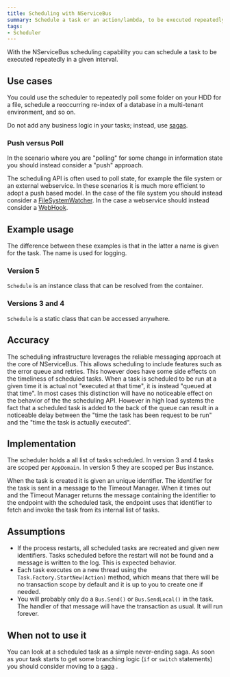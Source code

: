 ```yaml
---
title: Scheduling with NServiceBus
summary: Schedule a task or an action/lambda, to be executed repeatedly at a given interval.
tags:
- Scheduler
---
```


With the NServiceBus scheduling capability you can schedule a task to be executed repeatedly in a given interval.

## Use cases

You could use the scheduler to repeatedly poll some folder on your HDD for a file, schedule a reoccurring re-index of a database in a multi-tenant environment, and so on.

Do not add any business logic in your tasks; instead, use [sagas](sagas-in-nservicebus.md).

### Push versus Poll

In the scenario where you are "polling" for some change in information state you should instead consider a "push" approach.

The scheduling API is often used to poll state, for example the file system or an external webservice. In these scenarios it is much more efficient to adopt a push based model. In the case of the file system you should instead consider a [FileSystemWatcher](http://msdn.microsoft.com/en-us/library/system.io.filesystemwatcher.aspx). In the case a webservice should instead consider a [WebHook](http://en.wikipedia.org/wiki/Webhook).

## Example usage

The difference between these examples is that in the latter a name is given for the task. The name is used for logging.

### Version 5

`Schedule` is an instance class that can be resolved from the container.

<!-- import ScheduleTaskV5 -->

### Versions 3 and 4

`Schedule` is a static class that can be accessed anywhere. 

<!-- import ScheduleTaskV4 -->

## Accuracy 

The scheduling infrastructure leverages the reliable messaging approach at the core of NServiceBus. This allows scheduling to include features such as the error queue and retries. This however does have some side effects on the timeliness of scheduled tasks. When a task is scheduled to be run at a given time it is actual not "executed at that time", it is instead "queued at that time". In most cases this distinction will have no noticeable effect on the behavior of the the scheduling API. However in high load systems the fact that a scheduled task is added to the back of the queue can result in a noticeable delay between the "time the task has been request to be run" and the "time the task is actually executed".

## Implementation

The scheduler holds a all list of tasks scheduled. In version 3 and 4 tasks are scoped per `AppDomain`. In version 5 they are scoped per Bus instance.

When the task is created it is given an unique identifier. The identifier for the task is sent in a message to the Timeout Manager. When it times out and the Timeout Manager returns the message containing the identifier to the endpoint with the scheduled task, the endpoint uses that identifier to fetch and invoke the task from its internal list of tasks.

## Assumptions

- If the process restarts, all scheduled tasks are recreated and given new identifiers. Tasks scheduled before the restart will not be found and a message is written to the log. This is expected behavior.
- Each task executes on a new thread using the `Task.Factory.StartNew(Action)` method, which means that there will be no transaction scope by default and it is up to you to create one if needed.
- You will probably only do a `Bus.Send()` or `Bus.SendLocal()` in the task. The handler of that message will have the transaction as usual. It will run forever.

## When not to use it

You can look at a scheduled task as a simple never-ending saga. As soon as your task starts to get some branching logic (`if` or `switch` statements) you should consider moving to a [saga](sagas-in-nservicebus.md) .

